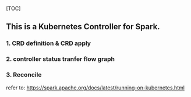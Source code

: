[TOC]


## This is a Kubernetes Controller for Spark.

  ### 1. CRD definition & CRD apply

  
  ### 2. controller status tranfer flow graph

  
  ### 3. Reconcile


refer to: https://spark.apache.org/docs/latest/running-on-kubernetes.html
